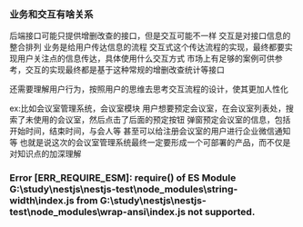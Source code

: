 ### 业务和交互有啥关系

后端接口可能只提供增删改查的接口，但是交互可能不一样
交互是对接口信息的整合排列
业务是给用户传达信息的流程
交互式这个传达流程的实现，最终都要实现用户关注点的信息传达，具体使用什么交互方式
市场上有足够的案例可供参考，交互的实现最终都是基于这种常规的增删改查统计等接口

还需要理解用户行为，按照用户的思维去思考交互流程的设计，使其更加人性化

ex:比如会议室管理系统，会议室模块
用户想要预定会议室，在会议室列表处，搜索了未使用的会议室，然后点击了后面的预定按钮
弹窗预定会议室的信息，包括开始时间，结束时间，与会人等
甚至可以给注册会议室的用户进行企业微信通知等
也就是说这次的会议室管理系统最终一定要形成一个可部署的产品，而不仅是对知识点的加深理解

### Error [ERR_REQUIRE_ESM]: require() of ES Module G:\study\nestjs\nestjs-test\node_modules\string-width\index.js from G:\study\nestjs\nestjs-test\node_modules\wrap-ansi\index.js not supported.
